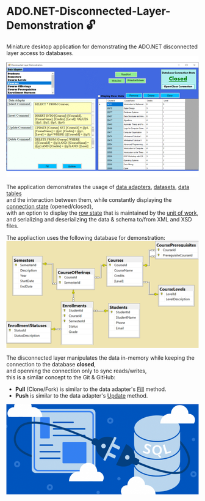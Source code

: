 # ADO.NET-Disconnected-Layer-Demonstration :unlock:

Miniature desktop application for demonstrating the ADO.NET disconnected layer access to databases.
![Disconnected Layer Illustration](screenshots.gif)

The application demonstrates the usage of  [data adapters](https://docs.microsoft.com/en-us/dotnet/api/system.data.common.dataadapter?view=netcore-3.1#remarks), 
[datasets](https://docs.microsoft.com/en-us/dotnet/api/system.data.dataset?view=netcore-3.1#remarks),
[data tables](https://docs.microsoft.com/en-us/dotnet/api/system.data.datatable?view=netcore-3.1#remarks)  
and the interaction between them,
while constantly displaying the 
[connection state](https://docs.microsoft.com/en-us/dotnet/api/system.data.sqlclient.sqlconnection.state?view=dotnet-plat-ext-3.1#remarks) (opened/closed),  
with an option to display the [row state](https://docs.microsoft.com/en-us/dotnet/framework/data/adonet/dataset-datatable-dataview/row-states-and-row-versions)
that is maintained by the [unit of work](https://martinfowler.com/eaaCatalog/unitOfWork.html),  
and serializing and deseriailzing the data & schema to/from XML and XSD files.

The appliaction uses the following database for demonstration:
![Database Diagram](DB_Diagram.png)


The disconnected layer manipulates the data in-memory while keeping the connection to the database **closed**,  
and openning the connection only to sync reads/writes,  
this is a similar concept to the Git & GitHub: 
- **Pull** (Clone/Fork) is similar to the data adapter's [Fill](https://docs.microsoft.com/en-us/dotnet/api/system.data.common.dataadapter.fill?view=netcore-3.1) method. 
- **Push** is similar to the data adapter's [Update](https://docs.microsoft.com/en-us/dotnet/api/system.data.common.dataadapter.update?view=netcore-3.1) method. 

![Disconnected Layer Illustration](Disconnected%20Layer2.png)

